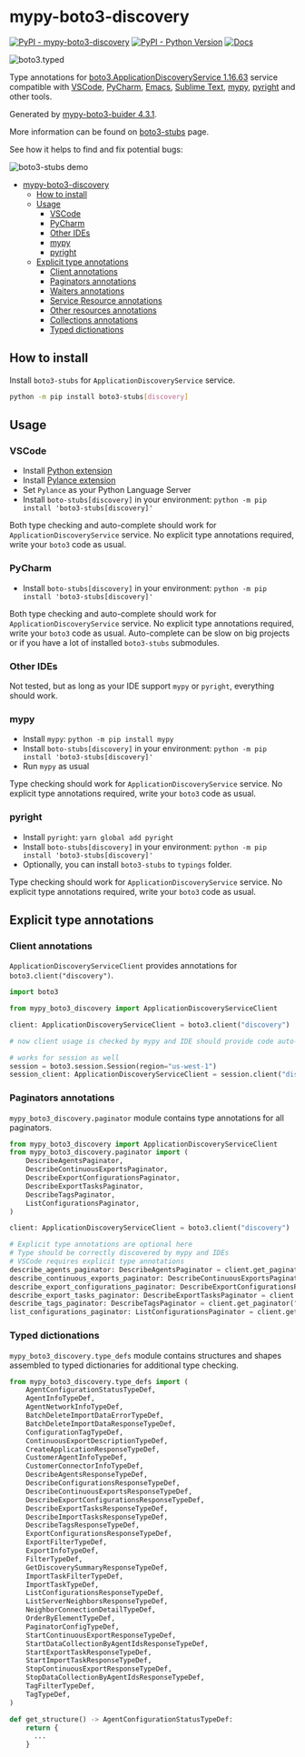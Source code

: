 # mypy-boto3-discovery

[![PyPI - mypy-boto3-discovery](https://img.shields.io/pypi/v/mypy-boto3-discovery.svg?color=blue)](https://pypi.org/project/mypy-boto3-discovery)
[![PyPI - Python Version](https://img.shields.io/pypi/pyversions/mypy-boto3-discovery.svg?color=blue)](https://pypi.org/project/mypy-boto3-discovery)
[![Docs](https://img.shields.io/readthedocs/mypy-boto3-builder.svg?color=blue)](https://mypy-boto3-builder.readthedocs.io/)

![boto3.typed](https://github.com/vemel/mypy_boto3_builder/raw/master/logo.png)

Type annotations for
[boto3.ApplicationDiscoveryService 1.16.63](https://boto3.amazonaws.com/v1/documentation/api/1.16.63/reference/services/discovery.html#ApplicationDiscoveryService) service
compatible with
[VSCode](https://code.visualstudio.com/),
[PyCharm](https://www.jetbrains.com/pycharm/),
[Emacs](https://www.gnu.org/software/emacs/),
[Sublime Text](https://www.sublimetext.com/),
[mypy](https://github.com/python/mypy),
[pyright](https://github.com/microsoft/pyright)
and other tools.

Generated by [mypy-boto3-buider 4.3.1](https://github.com/vemel/mypy_boto3_builder).

More information can be found on [boto3-stubs](https://pypi.org/project/boto3-stubs/) page.

See how it helps to find and fix potential bugs:

![boto3-stubs demo](https://github.com/vemel/mypy_boto3_builder/raw/master/demo.gif)

- [mypy-boto3-discovery](#mypy-boto3-discovery)
  - [How to install](#how-to-install)
  - [Usage](#usage)
    - [VSCode](#vscode)
    - [PyCharm](#pycharm)
    - [Other IDEs](#other-ides)
    - [mypy](#mypy)
    - [pyright](#pyright)
  - [Explicit type annotations](#explicit-type-annotations)
    - [Client annotations](#client-annotations)
    - [Paginators annotations](#paginators-annotations)
    - [Waiters annotations](#waiters-annotations)
    - [Service Resource annotations](#service-resource-annotations)
    - [Other resources annotations](#other-resources-annotations)
    - [Collections annotations](#collections-annotations)
    - [Typed dictionations](#typed-dictionations)

## How to install

Install `boto3-stubs` for `ApplicationDiscoveryService` service.

```bash
python -m pip install boto3-stubs[discovery]
```

## Usage

### VSCode

- Install [Python extension](https://marketplace.visualstudio.com/items?itemName=ms-python.python)
- Install [Pylance extension](https://marketplace.visualstudio.com/items?itemName=ms-python.vscode-pylance)
- Set `Pylance` as your Python Language Server
- Install `boto-stubs[discovery]` in your environment: `python -m pip install 'boto3-stubs[discovery]'`

Both type checking and auto-complete should work for `ApplicationDiscoveryService` service.
No explicit type annotations required, write your `boto3` code as usual.

### PyCharm

- Install `boto-stubs[discovery]` in your environment: `python -m pip install 'boto3-stubs[discovery]'`

Both type checking and auto-complete should work for `ApplicationDiscoveryService` service.
No explicit type annotations required, write your `boto3` code as usual.
Auto-complete can be slow on big projects or if you have a lot of installed `boto3-stubs` submodules.

### Other IDEs

Not tested, but as long as your IDE support `mypy` or `pyright`, everything should work.

### mypy

- Install `mypy`: `python -m pip install mypy`
- Install `boto-stubs[discovery]` in your environment: `python -m pip install 'boto3-stubs[discovery]'`
- Run `mypy` as usual

Type checking should work for `ApplicationDiscoveryService` service.
No explicit type annotations required, write your `boto3` code as usual.

### pyright

- Install `pyright`: `yarn global add pyright`
- Install `boto-stubs[discovery]` in your environment: `python -m pip install 'boto3-stubs[discovery]'`
- Optionally, you can install `boto3-stubs` to `typings` folder.

Type checking should work for `ApplicationDiscoveryService` service.
No explicit type annotations required, write your `boto3` code as usual.

## Explicit type annotations

### Client annotations

`ApplicationDiscoveryServiceClient` provides annotations for `boto3.client("discovery")`.

```python
import boto3

from mypy_boto3_discovery import ApplicationDiscoveryServiceClient

client: ApplicationDiscoveryServiceClient = boto3.client("discovery")

# now client usage is checked by mypy and IDE should provide code auto-complete

# works for session as well
session = boto3.session.Session(region="us-west-1")
session_client: ApplicationDiscoveryServiceClient = session.client("discovery")
```

### Paginators annotations

`mypy_boto3_discovery.paginator` module contains type annotations for all paginators.

```python
from mypy_boto3_discovery import ApplicationDiscoveryServiceClient
from mypy_boto3_discovery.paginator import (
    DescribeAgentsPaginator,
    DescribeContinuousExportsPaginator,
    DescribeExportConfigurationsPaginator,
    DescribeExportTasksPaginator,
    DescribeTagsPaginator,
    ListConfigurationsPaginator,
)

client: ApplicationDiscoveryServiceClient = boto3.client("discovery")

# Explicit type annotations are optional here
# Type should be correctly discovered by mypy and IDEs
# VSCode requires explicit type annotations
describe_agents_paginator: DescribeAgentsPaginator = client.get_paginator("describe_agents")
describe_continuous_exports_paginator: DescribeContinuousExportsPaginator = client.get_paginator("describe_continuous_exports")
describe_export_configurations_paginator: DescribeExportConfigurationsPaginator = client.get_paginator("describe_export_configurations")
describe_export_tasks_paginator: DescribeExportTasksPaginator = client.get_paginator("describe_export_tasks")
describe_tags_paginator: DescribeTagsPaginator = client.get_paginator("describe_tags")
list_configurations_paginator: ListConfigurationsPaginator = client.get_paginator("list_configurations")
```







### Typed dictionations

`mypy_boto3_discovery.type_defs` module contains structures and shapes assembled
to typed dictionaries for additional type checking.

```python
from mypy_boto3_discovery.type_defs import (
    AgentConfigurationStatusTypeDef,
    AgentInfoTypeDef,
    AgentNetworkInfoTypeDef,
    BatchDeleteImportDataErrorTypeDef,
    BatchDeleteImportDataResponseTypeDef,
    ConfigurationTagTypeDef,
    ContinuousExportDescriptionTypeDef,
    CreateApplicationResponseTypeDef,
    CustomerAgentInfoTypeDef,
    CustomerConnectorInfoTypeDef,
    DescribeAgentsResponseTypeDef,
    DescribeConfigurationsResponseTypeDef,
    DescribeContinuousExportsResponseTypeDef,
    DescribeExportConfigurationsResponseTypeDef,
    DescribeExportTasksResponseTypeDef,
    DescribeImportTasksResponseTypeDef,
    DescribeTagsResponseTypeDef,
    ExportConfigurationsResponseTypeDef,
    ExportFilterTypeDef,
    ExportInfoTypeDef,
    FilterTypeDef,
    GetDiscoverySummaryResponseTypeDef,
    ImportTaskFilterTypeDef,
    ImportTaskTypeDef,
    ListConfigurationsResponseTypeDef,
    ListServerNeighborsResponseTypeDef,
    NeighborConnectionDetailTypeDef,
    OrderByElementTypeDef,
    PaginatorConfigTypeDef,
    StartContinuousExportResponseTypeDef,
    StartDataCollectionByAgentIdsResponseTypeDef,
    StartExportTaskResponseTypeDef,
    StartImportTaskResponseTypeDef,
    StopContinuousExportResponseTypeDef,
    StopDataCollectionByAgentIdsResponseTypeDef,
    TagFilterTypeDef,
    TagTypeDef,
)

def get_structure() -> AgentConfigurationStatusTypeDef:
    return {
      ...
    }
```
